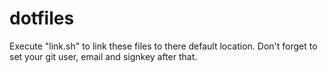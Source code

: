 # dotfiles

Execute "link.sh" to link these files to there default location.
Don't forget to set your git user, email and signkey after that.